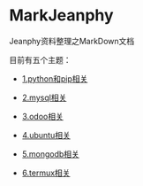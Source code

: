 # MarkJeanphy

Jeanphy资料整理之MarkDown文档

目前有五个主题：

+ [1.python和pip相关](python.md)

+ [2.mysql相关](mysql.md)

+ [3.odoo相关](odoo.md)

+ [4.ubuntu相关](ubuntu.md)

+ [5.mongodb相关](mongodb.md)

+ [6.termux相关](termux.md)

